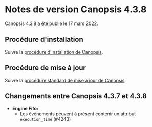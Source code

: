 # Notes de version Canopsis 4.3.8

Canopsis 4.3.8 a été publié le 17 mars 2022.

## Procédure d'installation

Suivre la [procédure d'installation de Canopsis](../guide-administration/installation/index.md).

## Procédure de mise à jour

Suivre la [procédure standard de mise à jour de Canopsis](../guide-administration/mise-a-jour/index.md).

## Changements entre Canopsis 4.3.7 et 4.3.8

* **Engine Fifo:**
    * Les événements peuvent à présent contenir un attribut `execution_time` (#4243)


